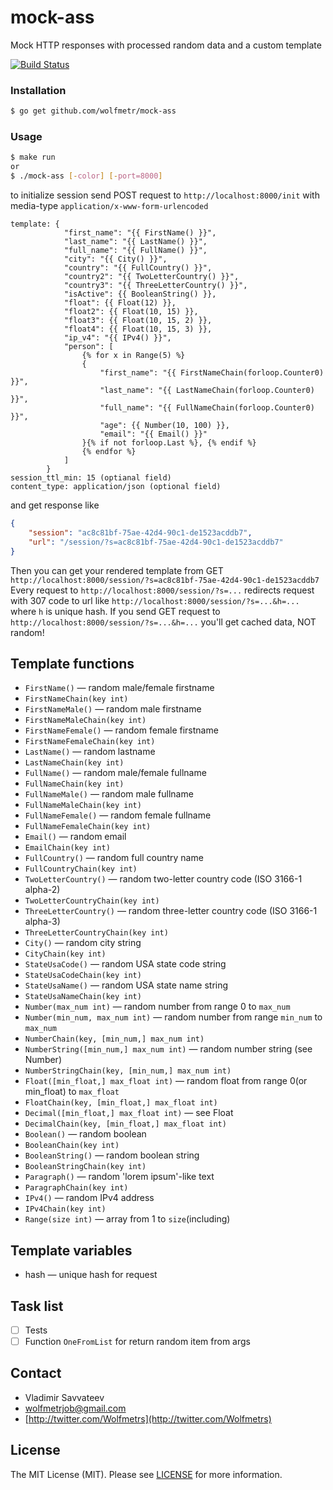 # mock-ass
Mock HTTP responses with processed random data and a custom template


[![Build Status](https://travis-ci.org/wolfmetr/mock-ass.svg?branch=master)](https://travis-ci.org/wolfmetr/mock-ass)

### Installation
```bash
$ go get github.com/wolfmetr/mock-ass
```

### Usage
```bash
$ make run
or
$ ./mock-ass [-color] [-port=8000] 
```

to initialize session send POST request to `http://localhost:8000/init` with media-type `application/x-www-form-urlencoded`
```
template: {
            "first_name": "{{ FirstName() }}",
            "last_name": "{{ LastName() }}",
            "full_name": "{{ FullName() }}",
            "city": "{{ City() }}",
            "country": "{{ FullCountry() }}",
            "country2": "{{ TwoLetterCountry() }}",
            "country3": "{{ ThreeLetterCountry() }}",
            "isActive": {{ BooleanString() }},
            "float": {{ Float(12) }},
            "float2": {{ Float(10, 15) }},
            "float3": {{ Float(10, 15, 2) }},
            "float4": {{ Float(10, 15, 3) }},
            "ip_v4": "{{ IPv4() }}", 
            "person": [
                {% for x in Range(5) %}
                {
                    "first_name": "{{ FirstNameChain(forloop.Counter0) }}",
                    "last_name": "{{ LastNameChain(forloop.Counter0) }}",
                    "full_name": "{{ FullNameChain(forloop.Counter0) }}",
                    "age": {{ Number(10, 100) }},
                    "email": "{{ Email() }}"
                }{% if not forloop.Last %}, {% endif %}
                {% endfor %}
            ]
        }
session_ttl_min: 15 (optianal field)
content_type: application/json (optional field)
```
and get response like
```json
{
    "session": "ac8c81bf-75ae-42d4-90c1-de1523acddb7",
    "url": "/session/?s=ac8c81bf-75ae-42d4-90c1-de1523acddb7"
}
```

Then you can get your rendered template from GET `http://localhost:8000/session/?s=ac8c81bf-75ae-42d4-90c1-de1523acddb7`
Every request to `http://localhost:8000/session/?s=...` redirects request with 307 code to url like `http://localhost:8000/session/?s=...&h=...` where `h` is unique hash.
If you send GET request to `http://localhost:8000/session/?s=...&h=...` you'll get cached data, NOT random!

## Template functions
- `FirstName()` — random male/female firstname
- `FirstNameChain(key int)`
- `FirstNameMale()` — random male firstname
- `FirstNameMaleChain(key int)`
- `FirstNameFemale()` — random female firstname
- `FirstNameFemaleChain(key int)`
- `LastName()` — random lastname
- `LastNameChain(key int)`
- `FullName()` — random male/female fullname
- `FullNameChain(key int)`
- `FullNameMale()` — random male fullname
- `FullNameMaleChain(key int)`
- `FullNameFemale()` — random female fullname 
- `FullNameFemaleChain(key int)`
- `Email()` — random email
- `EmailChain(key int)`
- `FullCountry()` — random full country name
- `FullCountryChain(key int)`
- `TwoLetterCountry()` — random two-letter country code (ISO 3166-1 alpha-2)
- `TwoLetterCountryChain(key int)`
- `ThreeLetterCountry()` — random three-letter country code (ISO 3166-1 alpha-3)
- `ThreeLetterCountryChain(key int)`
- `City()` — random city string
- `CityChain(key int)`
- `StateUsaCode()` — random USA state code string
- `StateUsaCodeChain(key int)`
- `StateUsaName()` — random USA state name string
- `StateUsaNameChain(key int)`
- `Number(max_num int)` — random number from range 0 to `max_num`
- `Number(min_num, max_num int)` — random number from range `min_num` to `max_num`
- `NumberChain(key, [min_num,] max_num int)`
- `NumberString([min_num,] max_num int)` — random number string (see Number)
- `NumberStringChain(key, [min_num,] max_num int)`
- `Float([min_float,] max_float int)` — random float from range 0(or min_float) to `max_float`
- `FloatChain(key, [min_float,] max_float int)`
- `Decimal([min_float,] max_float int)` — see Float
- `DecimalChain(key, [min_float,] max_float int)`
- `Boolean()` — random boolean
- `BooleanChain(key int)`
- `BooleanString()` — random boolean string
- `BooleanStringChain(key int)`
- `Paragraph()` — random 'lorem ipsum'-like text
- `ParagraphChain(key int)`
- `IPv4()` — random IPv4 address
- `IPv4Chain(key int)`
- `Range(size int)` — array from 1 to `size`(including)

## Template variables
- hash — unique hash for request

## Task list
- [ ] Tests
- [ ] Function `OneFromList` for return random item from args

## Contact

- Vladimir Savvateev
- [wolfmetrjob@gmail.com](mailto:wolfmetr@gmail.com)
- [http://twitter.com/Wolfmetrs](http://twitter.com/Wolfmetrs)

## License
The MIT License (MIT). Please see [LICENSE](LICENSE) for more information.

